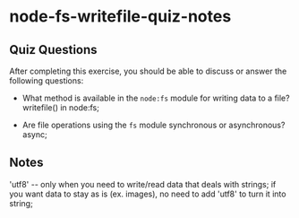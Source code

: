 # node-fs-writefile-quiz-notes

## Quiz Questions

After completing this exercise, you should be able to discuss or answer the following questions:

- What method is available in the `node:fs` module for writing data to a file?
  writefile() in node:fs;

- Are file operations using the `fs` module synchronous or asynchronous?
  async;

## Notes

'utf8' -- only when you need to write/read data that deals with strings;
if you want data to stay as is (ex. images), no need to add 'utf8' to turn it into string;
